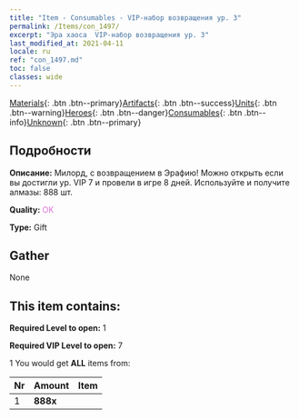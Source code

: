 ```yaml
---
title: "Item - Consumables - VIP-набор возвращения ур. 3"
permalink: /Items/con_1497/
excerpt: "Эра хаоса  VIP-набор возвращения ур. 3"
last_modified_at: 2021-04-11
locale: ru
ref: "con_1497.md"
toc: false
classes: wide
---
```

 [Materials](/ru/Items/){: .btn .btn--primary}[Artifacts](/ru/Items/Artifacts/){: .btn .btn--success}[Units](/ru/Items/Units/){: .btn .btn--warning}[Heroes](/ru/Items/Heroes/){: .btn .btn--danger}[Consumables](/ru/Items/Consumables/){: .btn .btn--info}[Unknown](/ru/Items/Unknown/){: .btn .btn--primary}

## Подробности
 **Описание:** Милорд, с возвращением в Эрафию! Можно открыть если вы достигли ур. VIP 7 и провели в игре 8 дней. Используйте и получите алмазы: 888 шт.

 **Quality:** <span style="color: #DA70D6">OK</span>

 **Type:** Gift

## Gather

  None

## This item contains:

 **Required Level to open:** 1

 **Required VIP Level to open:** 7

 1 You would get **ALL** items  from:

  | Nr | Amount |     Item    |
  |:---|:-------|:------------|
  | 1 |  **888x** | <i class="fas fa-gem"/> |  | 
